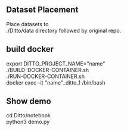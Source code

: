 ## Dataset Placement

Place datasets to   
./Ditto/data directory followed by original repo.

## build docker

export DITTO_PROJECT_NAME="name"  
./BUILD-DOCKER-CONTAINER.sh  
./RUN-DOCKER-CONTAINER.sh  
docker exec -it "name"_ditto_1 /bin/bash


## Show demo

cd Ditto/notebook  
python3 demo.py
